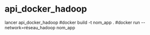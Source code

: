 ﻿# api_docker_hadoop


lancer api_docker_hadoop
#docker build -t nom_app .
#docker run --network=réseau_hadoop nom_app
